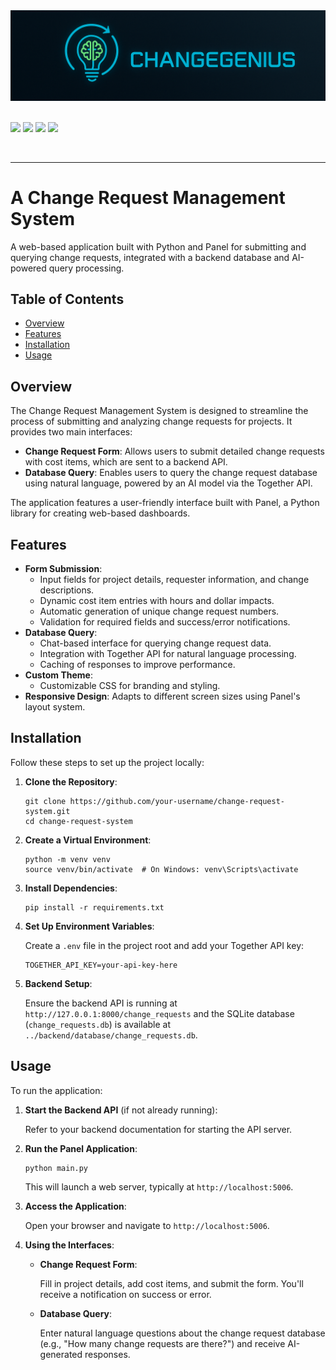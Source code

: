 <div align="center">
    <img src="frontend/assets/changegenius-banner.png" alt="REACHER logo">
</div>
<br>

[![](https://img.shields.io/badge/@thejoshbq-grey?style=for-the-badge&logo=github)](https://github.com/thejoshbq) [![](https://img.shields.io/badge/@kev_devmethod-grey?style=for-the-badge&logo=github)](https://github.com/kev-devmethod) [![](https://img.shields.io/badge/@cwaded-grey?style=for-the-badge&logo=github)](https://github.com/cwaded) [![](https://img.shields.io/badge/@brentdanielscodes-grey?style=for-the-badge&logo=github)](https://github.com/brentdanielscodes)

<br>

---

# A Change Request Management System

A web-based application built with Python and Panel for submitting and querying change requests, integrated with a backend database and AI-powered query processing.

## Table of Contents

*   [Overview](#overview)
*   [Features](#features)
*   [Installation](#installation)
*   [Usage](#usage)

## Overview

The Change Request Management System is designed to streamline the process of submitting and analyzing change requests for projects. It provides two main interfaces:

*   **Change Request Form**: Allows users to submit detailed change requests with cost items, which are sent to a backend API.
*   **Database Query**: Enables users to query the change request database using natural language, powered by an AI model via the Together API.

The application features a user-friendly interface built with Panel, a Python library for creating web-based dashboards.

## Features

*   **Form Submission**:
    *   Input fields for project details, requester information, and change descriptions.
    *   Dynamic cost item entries with hours and dollar impacts.
    *   Automatic generation of unique change request numbers.
    *   Validation for required fields and success/error notifications.
*   **Database Query**:
    *   Chat-based interface for querying change request data.
    *   Integration with Together API for natural language processing.
    *   Caching of responses to improve performance.
*   **Custom Theme**:
    *   Customizable CSS for branding and styling.
*   **Responsive Design**: Adapts to different screen sizes using Panel's layout system.

## Installation

Follow these steps to set up the project locally:

1.  **Clone the Repository**:
    
    ```
    git clone https://github.com/your-username/change-request-system.git
    cd change-request-system
    ```
    
2.  **Create a Virtual Environment**:
    
    ```
    python -m venv venv
    source venv/bin/activate  # On Windows: venv\Scripts\activate
    ```
    
3.  **Install Dependencies**:
    
    ```
    pip install -r requirements.txt
    ```
    
4.  **Set Up Environment Variables**:
    
    Create a `.env` file in the project root and add your Together API key:
    
    ```
    TOGETHER_API_KEY=your-api-key-here
    ```
    
5.  **Backend Setup**:
    
    Ensure the backend API is running at `http://127.0.0.1:8000/change_requests` and the SQLite database (`change_requests.db`) is available at `../backend/database/change_requests.db`.
    

## Usage

To run the application:

1.  **Start the Backend API** (if not already running):
    
    Refer to your backend documentation for starting the API server.
    
2.  **Run the Panel Application**:
    
    ```
    python main.py
    ```
    
    This will launch a web server, typically at `http://localhost:5006`.
    
3.  **Access the Application**:
    
    Open your browser and navigate to `http://localhost:5006`.
    
4.  **Using the Interfaces**:
    *   **Change Request Form**:
        
        Fill in project details, add cost items, and submit the form. You'll receive a notification on success or error.
        
    *   **Database Query**:
        
        Enter natural language questions about the change request database (e.g., "How many change requests are there?") and receive AI-generated responses.
  
